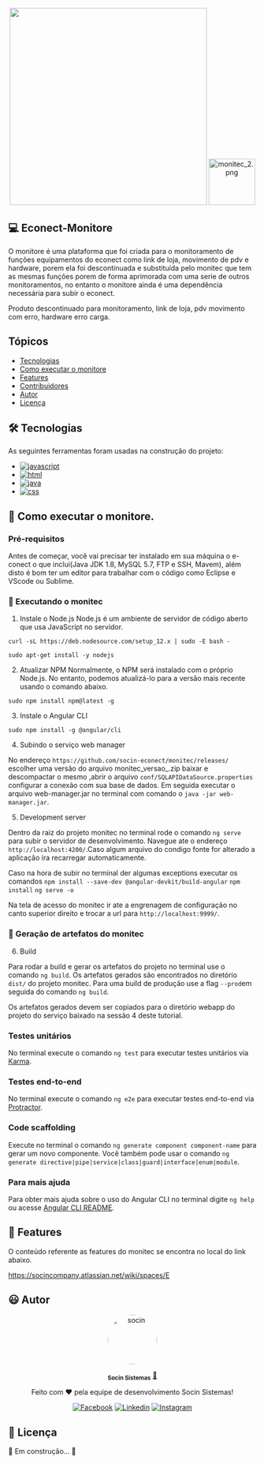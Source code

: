 
<p align="center"> 
      <img src="https://avatars.githubusercontent.com/u/48964967?v=4 width="350px" height="400px"/>
      <img src="https://static.wixstatic.com/media/b62a2d_c2df19675c714549aaa69b335bf37e13~mv2.png/v1/fill/w_188,h_188,al_c,q_85,usm_0.66_1.00_0.01/monitec_2.webp" alt="monitec_2.png" style="width: 94px; height: 94px; object-fit: cover; object-position: 50% 50%;">  
     
                                                                                                                                                 
<p align="center"> 

## 💻 Econect-Monitore
                 
O monitore é uma plataforma que foi criada para o monitoramento de funções equipamentos do econect como link de loja, movimento de pdv e hardware, porem ela foi descontinuada e substituída pelo monitec que tem as mesmas funções porem de forma aprimorada com uma serie de outros monitoramentos, no entanto o monitore ainda é uma dependência necessária para subir o econect.   
                 
Produto descontinuado para monitoramento, link de loja, pdv movimento com erro, hardware erro carga.
                
## Tópicos

- [Tecnologias](#-Tecnologias)
- [Como executar o monitore](#-Como-executar-o-monitore)
- [Features](#-Features)
- [Contribuidores](#-Contribuidores)
- [Autor](#-Autor)
- [Licença](#-Licença)

## 🛠 Tecnologias

As seguintes ferramentas foram usadas na construção do projeto:
                 


<ul> 
  <li><a href="https://developer.mozilla.org/pt-BR/docs/Web/JavaScript">
    <img src="https://img.shields.io/badge/JavaScript-F7DF1E?style=for-the-badge&logo=javascript&logoColor=black" alt="javascript">
  </a> </li>
  <li><a href="https://www.w3schools.com/html/">
    <img src="https://img.shields.io/badge/HTML5-E34F26?&style=for-the-badge&logo=html5&logoColor=white" alt="html">
  </a></li>                                                                                                                   
  <li><a href="https://www.java.com">
    <img src="https://img.shields.io/badge/Java%201.8-ED8B00?style=for-the-badge&logo=java&logoColor=white" alt="java">
  </a></li> 
  <li><a href="https://www.w3schools.com/css/">
    <img src="https://img.shields.io/badge/CSS-239120?&style=for-the-badge&logo=css3&logoColor=white" alt="css">
  </a></li>                                                                                                                          
 </ul>                                                                                                                                           


## 🚀 Como executar o monitore.
                                                                                                             
### Pré-requisitos

Antes de começar, você vai precisar ter instalado em sua máquina o e-conect o que inclui(Java JDK 1.8, MySQL 5.7, FTP e SSH, Mavem), além disto é bom ter um editor para trabalhar com o código como Eclipse e VScode ou Sublime.


### 🎲 Executando o monitec

                                                                                                                 
1. Instale o Node.js
Node.js é um ambiente de servidor de código aberto que usa JavaScript no servidor.
 
  ```curl -sL https://deb.nodesource.com/setup_12.x | sudo -E bash -```
                                                                                                                 
  ```sudo apt-get install -y nodejs```   
                                                                                                              
2. Atualizar NPM
Normalmente, o NPM será instalado com o próprio Node.js. No entanto, podemos atualizá-lo para a versão mais recente usando o comando abaixo.

```sudo npm install npm@latest -g```                                                      
                                                                                                                 
3. Instale o Angular CLI    
                                                                                                                 
```sudo npm install -g @angular/cli```
                                                                                                             
4. Subindo o serviço web manager

No endereço `https://github.com/socin-econect/monitec/releases/` escolher uma versão do arquivo monitec_versao_.zip baixar e descompactar o mesmo ,abrir o arquivo `conf/SQLAPIDataSource.properties` configurar a conexão com sua base de dados. Em seguida executar o arquivo web-manager.jar no terminal com comando o `java -jar web-manager.jar`.
                                                                                                             
5. Development server
                                                                                                             
Dentro da raiz do projeto monitec no terminal rode o comando `ng serve` para subir o servidor de desenvolvimento. Navegue ate o endereço `http://localhost:4200/`.Caso algum arquivo do condigo fonte for alterado a aplicação ira recarregar automaticamente.

Caso na hora de subir no terminal der algumas exceptions executar os comandos `npm install --save-dev @angular-devkit/build-angular`
`npm install`
`ng serve -o`
                                                                                                             
Na tela de acesso do monitec ir ate a engrenagem de configuração no canto superior direito e trocar a url para `http://localhost:9999/`.

### 🎁 Geração de artefatos do monitec                                                                                                            

6. Build

Para rodar a build e gerar os artefatos do projeto no terminal use o comando `ng build`. Os artefatos gerados são encontrados no diretório `dist/` do projeto monitec. Para uma build de produção use a flag `--prod`em seguida do comando `ng build`.

Os artefatos gerados devem ser copiados para o diretório webapp do projeto do serviço baixado na sessão 4 deste tutorial.
                                                                                                            
<h3>Testes unitários</h3>

No terminal execute o comando `ng test` para executar testes unitários via [Karma](https://karma-runner.github.io).

<h3>Testes end-to-end</h3>
                                                                                                             
No terminal execute o comando `ng e2e` para executar testes end-to-end via [Protractor](http://www.protractortest.org/).
                                                                                                             
<h3>Code scaffolding</h3>
                                                                                                             
Execute no terminal o comando `ng generate component component-name` para gerar um novo componente. Você também pode usar o comando `ng generate directive|pipe|service|class|guard|interface|enum|module`.                                                                                                             
<h3>Para mais ajuda</h3>
                                                                                                             
Para obter mais ajuda sobre o uso do Angular CLI no terminal digite `ng help` ou acesse [Angular CLI README](https://github.com/angular/angular-cli/blob/master/README.md).                                                                                                            

## 💫 Features

O conteúdo referente as features do monitec se encontra no local  do link abaixo.

https://socincompany.atlassian.net/wiki/spaces/E

## 😃 Autor

<p align="center"> 
   <a href="https://www.socin.com.br/">
      <img style="border-radius: 50%;" src="https://avatars.githubusercontent.com/u/48964967?v=4" width="100px;" alt="socin"/>
   </a>
</p>
<p align="center"> 
      <sub><b>Socin Sistemas</b></sub></a> <a href="https://www.socin.com.br/" title="Socin">🚀</a>
<p align="center"> 
 Feito com ❤️  pela equipe de desenvolvimento Socin Sistemas!
</p>
<p align="center"> 
 <a href="https://www.facebook.com/socinsistemas"><img src="https://img.shields.io/badge/Facebook-1877F2?style=for-the-badge&logo=facebook&logoColor=white" alt="Facebook"></a>
<a href="https://www.linkedin.com/company/socinsistemas/"><img src="https://img.shields.io/badge/LinkedIn-0077B5?style=for-the-badge&logo=linkedin&logoColor=white" alt="Linkedin"></a>
<a href="https://www.instagram.com/socinsistemas/?hl=pt-br"><img src="https://img.shields.io/badge/Instagram-E4405F?style=for-the-badge&logo=instagram&logoColor=white" alt="Instagram"></a> 
</p>

## 📝 Licença

🚧 Em construção... 🚧

